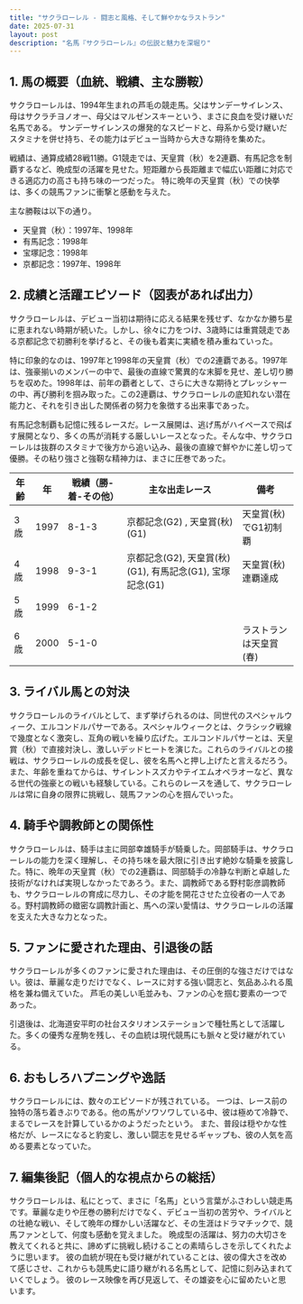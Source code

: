 ```yaml
---
title: "サクラローレル - 闘志と風格、そして鮮やかなラストラン"
date: 2025-07-31
layout: post
description: "名馬『サクラローレル』の伝説と魅力を深堀り"
---
```


## 1. 馬の概要（血統、戦績、主な勝鞍）

サクラローレルは、1994年生まれの芦毛の競走馬。父はサンデーサイレンス、母はサクラチヨノオー、母父はマルゼンスキーという、まさに良血を受け継いだ名馬である。  サンデーサイレンスの爆発的なスピードと、母系から受け継いだスタミナを併せ持ち、その能力はデビュー当時から大きな期待を集めた。

戦績は、通算成績28戦11勝。G1競走では、天皇賞（秋）を2連覇、有馬記念を制覇するなど、晩成型の活躍を見せた。短距離から長距離まで幅広い距離に対応できる適応力の高さも持ち味の一つだった。  特に晩年の天皇賞（秋）での快挙は、多くの競馬ファンに衝撃と感動を与えた。

主な勝鞍は以下の通り。

* 天皇賞（秋）：1997年、1998年
* 有馬記念：1998年
* 宝塚記念：1998年
* 京都記念：1997年、1998年


## 2. 成績と活躍エピソード（図表があれば出力）

サクラローレルは、デビュー当初は期待に応える結果を残せず、なかなか勝ち星に恵まれない時期が続いた。しかし、徐々に力をつけ、3歳時には重賞競走である京都記念で初勝利を挙げると、その後も着実に実績を積み重ねていった。

特に印象的なのは、1997年と1998年の天皇賞（秋）での2連覇である。1997年は、強豪揃いのメンバーの中で、最後の直線で驚異的な末脚を見せ、差し切り勝ちを収めた。1998年は、前年の覇者として、さらに大きな期待とプレッシャーの中、再び勝利を掴み取った。この2連覇は、サクラローレルの底知れない潜在能力と、それを引き出した関係者の努力を象徴する出来事であった。

有馬記念制覇も記憶に残るレースだ。レース展開は、逃げ馬がハイペースで飛ばす展開となり、多くの馬が消耗する厳しいレースとなった。そんな中、サクラローレルは抜群のスタミナで後方から追い込み、最後の直線で鮮やかに差し切って優勝。その粘り強さと強靭な精神力は、まさに圧巻であった。


| 年齢 | 年 | 戦績（勝-着-その他）| 主な出走レース | 備考 |
|---|---|---|---|---|
| 3歳 | 1997 | 8-1-3 | 京都記念(G2) , 天皇賞(秋)(G1) | 天皇賞(秋)でG1初制覇 |
| 4歳 | 1998 | 9-3-1 | 京都記念(G2), 天皇賞(秋)(G1), 有馬記念(G1), 宝塚記念(G1) | 天皇賞(秋)連覇達成 |
| 5歳 | 1999 | 6-1-2 |  |  |
| 6歳 | 2000 | 5-1-0 |  | ラストランは天皇賞(春) |


## 3. ライバル馬との対決

サクラローレルのライバルとして、まず挙げられるのは、同世代のスペシャルウィーク、エルコンドルパサーである。スペシャルウィークとは、クラシック戦線で幾度となく激突し、互角の戦いを繰り広げた。エルコンドルパサーとは、天皇賞（秋）で直接対決し、激しいデッドヒートを演じた。これらのライバルとの接戦は、サクラローレルの成長を促し、彼を名馬へと押し上げたと言えるだろう。  また、年齢を重ねてからは、サイレントスズカやテイエムオペラオーなど、異なる世代の強豪との戦いも経験している。これらのレースを通して、サクラローレルは常に自身の限界に挑戦し、競馬ファンの心を掴んでいった。


## 4. 騎手や調教師との関係性

サクラローレルは、騎手は主に岡部幸雄騎手が騎乗した。岡部騎手は、サクラローレルの能力を深く理解し、その持ち味を最大限に引き出す絶妙な騎乗を披露した。特に、晩年の天皇賞（秋）での2連覇は、岡部騎手の冷静な判断と卓越した技術がなければ実現しなかったであろう。また、調教師である野村彰彦調教師も、サクラローレルの育成に尽力し、その才能を開花させた立役者の一人である。野村調教師の緻密な調教計画と、馬への深い愛情は、サクラローレルの活躍を支えた大きな力となった。


## 5. ファンに愛された理由、引退後の話

サクラローレルが多くのファンに愛された理由は、その圧倒的な強さだけではない。彼は、華麗な走りだけでなく、レースに対する強い闘志と、気品あふれる風格を兼ね備えていた。  芦毛の美しい毛並みも、ファンの心を掴む要素の一つであった。

引退後は、北海道安平町の社台スタリオンステーションで種牡馬として活躍した。多くの優秀な産駒を残し、その血統は現代競馬にも脈々と受け継がれている。


## 6. おもしろハプニングや逸話

サクラローレルには、数々のエピソードが残されている。  一つは、レース前の独特の落ち着きぶりである。他の馬がソワソワしている中、彼は極めて冷静で、まるでレースを計算しているかのようだったという。  また、普段は穏やかな性格だが、レースになると豹変し、激しい闘志を見せるギャップも、彼の人気を高める要素となっていた。


## 7. 編集後記（個人的な視点からの総括）

サクラローレルは、私にとって、まさに「名馬」という言葉がふさわしい競走馬です。華麗な走りや圧巻の勝利だけでなく、デビュー当初の苦労や、ライバルとの壮絶な戦い、そして晩年の輝かしい活躍など、その生涯はドラマチックで、競馬ファンとして、何度も感動を覚えました。  晩成型の活躍は、努力の大切さを教えてくれると共に、諦めずに挑戦し続けることの素晴らしさを示してくれたように思います。  彼の血統が現在も受け継がれていることは、彼の偉大さを改めて感じさせ、これからも競馬史に語り継がれる名馬として、記憶に刻み込まれていくでしょう。  彼のレース映像を再び見返して、その雄姿を心に留めたいと思います。
